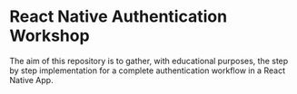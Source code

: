 # React Native Authentication Workshop

The aim of this repository is to gather, with educational purposes, the step by step implementation
for a complete authentication workflow in a React Native App.
